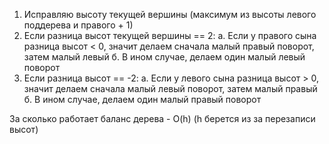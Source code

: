 1. Исправляю высоту текущей вершины (максимум из высоты левого поддерева и правого + 1)
2. Если разница высот текущей вершины == 2:
	а. Если у правого сына разница высот < 0, значит делаем сначала малый правый поворот, затем малый левый
	б. В ином случае, делаем один малый левый поворот
3. Если разница высот == -2:
	а. Если у левого сына разница высот > 0, значит делаем сначала малый левый поворот, затем малый правый
	б. В ином случае, делаем один малый правый поворот

За сколько работает баланс дерева - O(h) (h берется из за перезаписи высот)